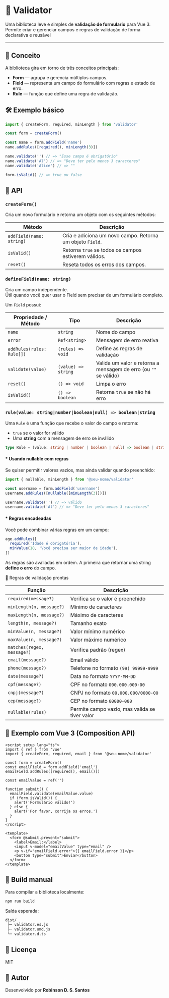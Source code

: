 # 🧩 Validator  

Uma biblioteca leve e simples de **validação de formulario** para Vue 3.  
Permite criar e gerenciar campos e regras de validação de forma declarativa e reusável

---

## 🧠 Conceito  

A biblioteca gira em torno de três conceitos principais:
* **Form** — agrupa e gerencia múltiplos campos.
* **Field** — representa um campo do formulário com regras e estado de erro.
* **Rule** — função que define uma regra de validação.

## 🛠️ Exemplo básico

```ts
import { createForm, required, minLength } from 'validator'

const form = createForm()

const name = form.addField('name')
name.addRules([required(), minLength(3)])

name.validate('') // => "Esse campo é obrigatório"
name.validate('Al') // => "Deve ter pelo menos 3 caracteres"
name.validate('Alice') // => ""

form.isValid() // => true ou false
```

## 🧩 API  

### `createForm()`

Cria um novo formulário e retorna um objeto com os seguintes métodos:

| Método                   | Descrição                                                 |
| ------------------------ | --------------------------------------------------------- |
| `addField(name: string)` | Cria e adiciona um novo campo. Retorna um objeto `Field`. |
| `isValid()`              | Retorna `true` se todos os campos estiverem válidos.      |
| `reset()`                | Reseta todos os erros dos campos.                         |


### `defineField(name: string)`

Cria um campo independente.  
Útil quando você quer usar o Field sem precisar de um formulário completo.

Um `Field` possui:

| Propriedade / Método      | Tipo                | Descrição                                                        |
| ------------------------- | ------------------- | ---------------------------------------------------------------- |
| `name`                    | `string`            | Nome do campo                                                    |
| `error`                   | `Ref<string>`       | Mensagem de erro reativa                                         |
| `addRules(rules: Rule[])` | `(rules) => void`   | Define as regras de validação                                    |
| `validate(value)`         | `(value) => string` | Valida um valor e retorna a mensagem de erro (ou `""` se válido) |
| `reset()`                 | `() => void`        | Limpa o erro                                                     |
| `isValid()`               | `() => boolean`     | Retorna `true` se não há erro                                    |
  
### `rule(value: string|number|boolean|null) => boolean|string`  

Uma `Rule` é uma função que recebe o valor do campo e retorna:

* `true` se o valor for válido
* Uma **string** com a mensagem de erro se inválido

```ts
type Rule = (value: string | number | boolean | null) => boolean | string
```  

#### * **Usando nullable com regras**  

Se quiser permitir valores vazios, mas ainda validar quando preenchido:  
```ts
import { nullable, minLength } from '@seu-nome/validator'

const username = form.addField('username')
username.addRules([nullable([minLength(3)])])

username.validate('') // => válido
username.validate('Al') // => "Deve ter pelo menos 3 caracteres"
```

#### * **Regras encadeadas**  

Você pode combinar várias regras em um campo:  
```ts
age.addRules([
  required('Idade é obrigatória'),
  minValue(18, 'Você precisa ser maior de idade'),
])
```  
As regras são avaliadas em ordem. A primeira que retornar uma string **define o erro** do campo.

📏 Regras de validação prontas

| Função                     | Descrição                                      |
| -------------------------- | ---------------------------------------------- |
| `required(message?)`       | Verifica se o valor é preenchido               |
| `minLength(n, message?)`   | Mínimo de caracteres                           |
| `maxLength(n, message?)`   | Máximo de caracteres                           |
| `length(n, message?)`      | Tamanho exato                                  |
| `minValue(n, message?)`    | Valor mínimo numérico                          |
| `maxValue(n, message?)`    | Valor máximo numérico                          |
| `matches(regex, message?)` | Verifica padrão (regex)                        |
| `email(message?)`          | Email válido                                   |
| `phone(message?)`          | Telefone no formato `(99) 99999-9999`          |
| `date(message?)`           | Data no formato `YYYY-MM-DD`                   |
| `cpf(message?)`            | CPF no formato `000.000.000-00`                |
| `cnpj(message?)`           | CNPJ no formato `00.000.000/0000-00`           |
| `cep(message?)`            | CEP no formato `00000-000`                     |
| `nullable(rules)`          | Permite campo vazio, mas valida se tiver valor |

## 🧮 Exemplo com Vue 3 (Composition API)  

```vue
<script setup lang="ts">
import { ref } from 'vue'
import { createForm, required, email } from '@seu-nome/validator'

const form = createForm()
const emailField = form.addField('email')
emailField.addRules([required(), email()])

const emailValue = ref('')

function submit() {
  emailField.validate(emailValue.value)
  if (form.isValid()) {
    alert('Formulário válido!')
  } else {
    alert('Por favor, corrija os erros.')
  }
}
</script>

<template>
  <form @submit.prevent="submit">
    <label>Email:</label>
    <input v-model="emailValue" type="email" />
    <p v-if="emailField.error">{{ emailField.error }}</p>
    <button type="submit">Enviar</button>
  </form>
</template>
```

## 🧱 Build manual  

Para compilar a biblioteca localmente:
```bash
npm run build
```

Saída esperada:

```bash
dist/
 ├─ validator.es.js
 ├─ validator.umd.js
 └─ validator.d.ts
```

## 🧾 Licença  

MIT

## 💬 Autor  

Desenvolvido por **Robinson D. S. Santos**
